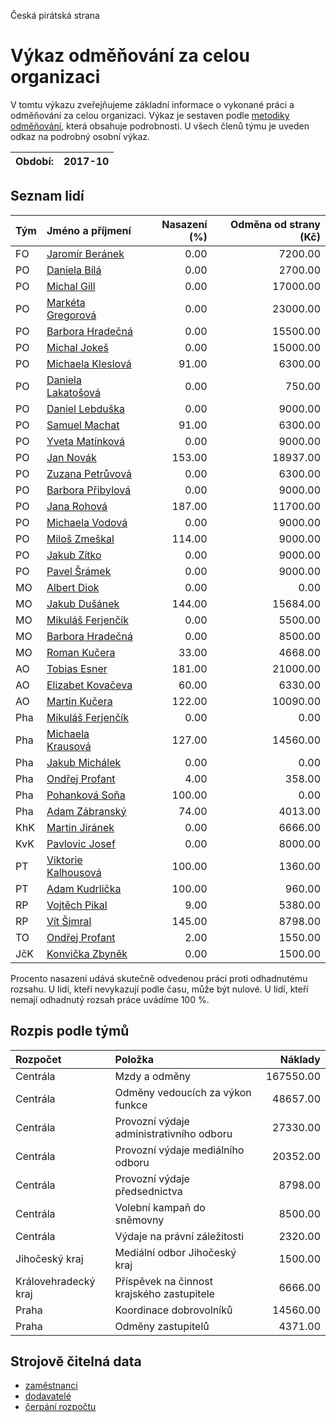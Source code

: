 Česká pirátská strana

Výkaz odměňování za celou organizaci
===========================

V tomtu výkazu zveřejňujeme základní informace o vykonané práci a odměňování
za celou organizaci. Výkaz je sestaven podle [metodiky odměňování][metodika],
která obsahuje podrobnosti. U všech členů týmu je uveden odkaz na podrobný osobní výkaz.

Období:                  | 2017-10
-----------------------  | --------------------


Seznam lidí
--------------

| Tým   | Jméno a příjmení                                                  |   Nasazení (%) |   Odměna od strany (Kč) |
|:------|:------------------------------------------------------------------|---------------:|------------------------:|
| FO    | [Jaromír Beránek](../../tymy/FO/2017/10/jaromir-beranek/)         |           0.00 |                 7200.00 |
| PO    | [Daniela Bílá](../../tymy/PO/2017/10/daniela-bila/)               |           0.00 |                 2700.00 |
| PO    | [Michal Gill](../../tymy/PO/2017/10/michal-gill/)                 |           0.00 |                17000.00 |
| PO    | [Markéta Gregorová](../../tymy/PO/2017/10/marketa-gregorova/)     |           0.00 |                23000.00 |
| PO    | [Barbora Hradečná](../../tymy/PO/2017/10/barbora-hradecna/)       |           0.00 |                15500.00 |
| PO    | [Michal Jokeš](../../tymy/PO/2017/10/michal-jokes/)               |           0.00 |                15000.00 |
| PO    | [Michaela Kleslová](../../tymy/PO/2017/10/michaela-kleslova/)     |          91.00 |                 6300.00 |
| PO    | [Daniela Lakatošová](../../tymy/PO/2017/10/daniela-lakatosova/)   |           0.00 |                  750.00 |
| PO    | [Daniel Lebduška](../../tymy/PO/2017/10/daniel-lebduska/)         |           0.00 |                 9000.00 |
| PO    | [Samuel Machat](../../tymy/PO/2017/10/samuel-machat/)             |          91.00 |                 6300.00 |
| PO    | [Yveta Matínková](../../tymy/PO/2017/10/yveta-matinkova/)         |           0.00 |                 9000.00 |
| PO    | [Jan Novák](../../tymy/PO/2017/10/jan-novak/)                     |         153.00 |                18937.00 |
| PO    | [Zuzana Petrůvová](../../tymy/PO/2017/10/zuzana-petruvova/)       |           0.00 |                 6300.00 |
| PO    | [Barbora Přibylová](../../tymy/PO/2017/10/barbora-pribylova/)     |           0.00 |                 9000.00 |
| PO    | [Jana Rohová](../../tymy/PO/2017/10/jana-rohova/)                 |         187.00 |                11700.00 |
| PO    | [Michaela Vodová](../../tymy/PO/2017/10/michaela-vodova/)         |           0.00 |                 9000.00 |
| PO    | [Miloš Zmeškal](../../tymy/PO/2017/10/milos-zmeskal/)             |         114.00 |                 9000.00 |
| PO    | [Jakub Zítko](../../tymy/PO/2017/10/jakub-zitko/)                 |           0.00 |                 9000.00 |
| PO    | [Pavel Šrámek](../../tymy/PO/2017/10/pavel-sramek/)               |           0.00 |                 9000.00 |
| MO    | [Albert Diok](../../tymy/MO/2017/10/albert-diok/)                 |           0.00 |                    0.00 |
| MO    | [Jakub Dušánek](../../tymy/MO/2017/10/jakub-dusanek/)             |         144.00 |                15684.00 |
| MO    | [Mikuláš Ferjenčík](../../tymy/MO/2017/10/mikulas-ferjencik/)     |           0.00 |                 5500.00 |
| MO    | [Barbora Hradečná](../../tymy/MO/2017/10/barbora-hradecna/)       |           0.00 |                 8500.00 |
| MO    | [Roman Kučera](../../tymy/MO/2017/10/roman-kucera/)               |          33.00 |                 4668.00 |
| AO    | [Tobias Esner](../../tymy/AO/2017/10/tobias-esner/)               |         181.00 |                21000.00 |
| AO    | [Elizabet Kovačeva](../../tymy/AO/2017/10/elizabet-kovaceva/)     |          60.00 |                 6330.00 |
| AO    | [Martin Kučera](../../tymy/AO/2017/10/martin-kucera/)             |         122.00 |                10090.00 |
| Pha   | [Mikuláš Ferjenčík](../../tymy/Pha/2017/10/mikulas-ferjencik/)    |           0.00 |                    0.00 |
| Pha   | [Michaela Krausová](../../tymy/Pha/2017/10/michaela-krausova/)    |         127.00 |                14560.00 |
| Pha   | [Jakub Michálek](../../tymy/Pha/2017/10/jakub-michalek/)          |           0.00 |                    0.00 |
| Pha   | [Ondřej Profant](../../tymy/Pha/2017/10/ondrej-profant/)          |           4.00 |                  358.00 |
| Pha   | [Pohanková Soňa](../../tymy/Pha/2017/10/pohankova-sona/)          |         100.00 |                    0.00 |
| Pha   | [Adam Zábranský](../../tymy/Pha/2017/10/adam-zabransky/)          |          74.00 |                 4013.00 |
| KhK   | [Martin Jiránek](../../tymy/KhK/2017/10/martin-jiranek/)          |           0.00 |                 6666.00 |
| KvK   | [Pavlovic Josef](../../tymy/KvK/2017/10/pavlovic-josef/)          |           0.00 |                 8000.00 |
| PT    | [Viktorie Kalhousová](../../tymy/PT/2017/10/viktorie-kalhousova/) |         100.00 |                 1360.00 |
| PT    | [Adam Kudrlička](../../tymy/PT/2017/10/adam-kudrlicka/)           |         100.00 |                  960.00 |
| RP    | [Vojtěch Pikal](../../tymy/RP/2017/10/vojtech-pikal/)             |           9.00 |                 5380.00 |
| RP    | [Vít Šimral](../../tymy/RP/2017/10/vit-simral/)                   |         145.00 |                 8798.00 |
| TO    | [Ondřej Profant](../../tymy/TO/2017/10/ondrej-profant/)           |           2.00 |                 1550.00 |
| JčK   | [Konvička Zbyněk](../../tymy/JčK/2017/10/konvicka-zbynek/)        |           0.00 |                 1500.00 |

Procento nasazení udává skutečně odvedenou práci proti odhadnutému rozsahu. 
U lidí, kteří nevykazují podle času, může být nulové. U lidí, kteří nemají odhadnutý rozsah
práce uvádíme 100 %.

Rozpis podle týmů
-----------------

| Rozpočet             | Položka                                    |   Náklady |
|:---------------------|:-------------------------------------------|----------:|
| Centrála             | Mzdy a odměny                              | 167550.00 |
| Centrála             | Odměny vedoucích za výkon funkce           |  48657.00 |
| Centrála             | Provozní výdaje administrativního odboru   |  27330.00 |
| Centrála             | Provozní výdaje mediálního odboru          |  20352.00 |
| Centrála             | Provozní výdaje předsednictva              |   8798.00 |
| Centrála             | Volební kampaň do sněmovny                 |   8500.00 |
| Centrála             | Výdaje na právní záležitosti               |   2320.00 |
| Jihočeský kraj       | Mediální odbor Jihočeský kraj              |   1500.00 |
| Královehradecký kraj | Příspěvek na činnost krajského zastupitele |   6666.00 |
| Praha                | Koordinace dobrovolníků                    |  14560.00 |
| Praha                | Odměny zastupitelů                         |   4371.00 |

Strojově čitelná data
-------------------

* [zaměstnanci](zamestnanci.tsv)
* [dodavatelé](dodavatele.tsv)
* [čerpání rozpočtu](cerpani_rozpoctu.tsv)

[metodika]: https://redmine.pirati.cz/projects/po/wiki/Odmenovani
